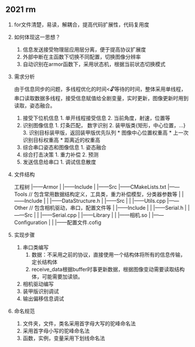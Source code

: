 ## 2021 rm

1. for文件清楚，易读，解耦合，提高代码扩展性，代码复用度

2. 如何体现这一思想？

    1. 信息发送接受物理层应用层分离，便于提高协议扩展度
    2. 外部中断在主函数下切换不同配置，切换图像分辨率
    3. 自动识别在armor函数下，采用状态机，根据当前状态切换模式

3. 需求分析

    由于信息同步的问题，多线程优化的时间<🔓等待的时间，整体采用单线程，串口读取数据多线程，接受信息赋值给全剧变量，实时更新，图像更新时用到读取，姿态融合。

     1. 接受下位机信息
         	1. 单开线程接受信息
            2. 当前角度，射速，位置等
     2. 识别图像信息
         	1. 灯条匹配， 数字识别
              	2. 装甲版类{矩形，中心位置，...}
              	3. 识别目标装甲版，返回装甲版优先队列
             * 图像中心位置权重高
             * 上一次识别目标权重高
             * 距离近的权重高
     3. 综合串口姿态和图像信息
         	1. 姿态融合
     4. 综合打击决策
         	1. 重力补偿
              	2. 预测
     5. 发送信息给串口
         	1. 调试信息散度

4. 文件结构

    工程树
    |——Armor
    |		|——Include
    |		|——Src
    |——CMakeLists.txt
    |——Tools // 包含常用数据结构定义，工具类，重力补偿模型，分类器参数等
    |		|——Include
    |       |       |——DataStructure.h
    |		|——Src
    |       |       |——Utils.cpp
    |——Other // 包含相机驱动，串口，配置文件等
    |		|——Include
    |       |       |——Serial.h
    |		|——Src
    |       |       |——Serial.cpp
    |		|——Library
    |		|		|——相机.so
    |		|——Configuration
    |		|		|——配置文件.cofig



5. 实现步骤

    1. 串口类编写
        1. 数据：不采用之前的协议，直接使用一个结构体将所有的信息传输，定长结构体
        2. receive_data根据buffer时事更新数据，根据图像变动需要读取结构体，可能需要加读锁。
    2. 相机驱动编写
    3. 装甲版识别调试
    4. 输出偏移信息调试

6. 命名规范
    1. 文件夹，文件，类名采用首字母大写的驼峰命名法
    2. 采用首字母小写的驼峰命名法
    3. 函数，实例，变量采用下划线命名法